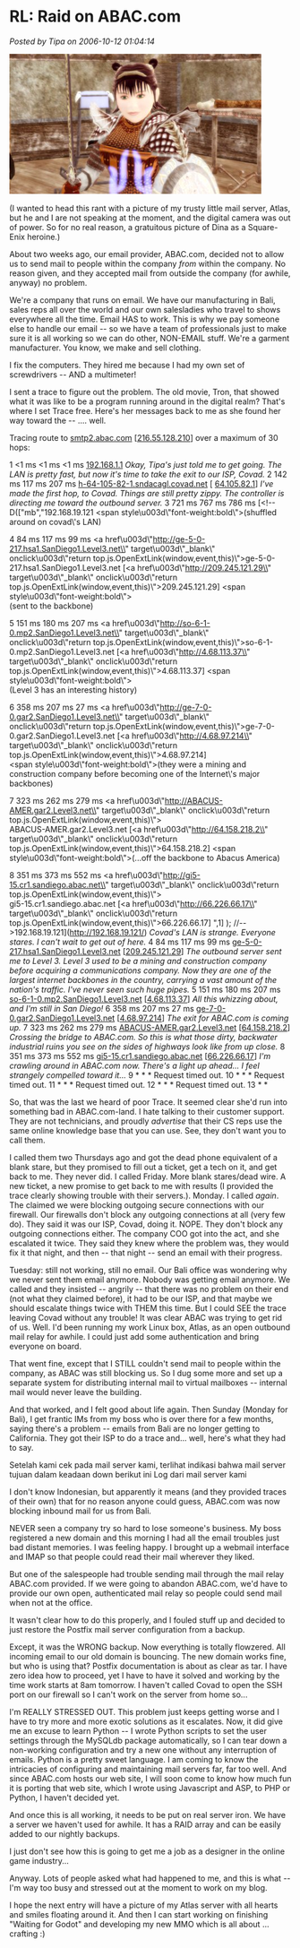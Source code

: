 # RL: Raid on ABAC.com

*Posted by Tipa on 2006-10-12 01:04:14*

![Dina en regalia](../uploads/2006/10/dina-moa2.jpg)

(I wanted to head this rant with a picture of my trusty little mail server, Atlas, but he and I are not speaking at the moment, and the digital camera was out of power. So for no real reason, a gratuitous picture of Dina as a Square-Enix heroine.)

About two weeks ago, our email provider, ABAC.com, decided not to allow us to send mail to people within the company *from* within the company. No reason given, and they accepted mail from outside the company (for awhile, anyway) no problem.

We're a company that runs on email. We have our manufacturing in Bali, sales reps all over the world and our own salesladies who travel to shows everywhere all the time. Email HAS to work. This is why we pay someone else to handle our email -- so we have a team of professionals just to make sure it is all working so we can do other, NON-EMAIL stuff. We're a garment manufacturer. You know, we make and sell clothing.

I fix the computers. They hired me because I had my own set of screwdrivers -- AND a multimeter!

I sent a trace to figure out the problem. The old movie, Tron, that showed what it was like to be a program running around in the digital realm? That's where I set Trace free. Here's her messages back to me as she found her way toward the -- .... well.

Tracing route to [smtp2.abac.com](http://smtp2.abac.com/) [[216.55.128.210](http://216.55.128.210/)] over a maximum of 30 hops:

1 <1 ms <1 ms <1 ms  [192.168.1.1](http://192.168.1.1/) *Okay, Tipa's just told me to get going. The LAN is pretty fast, but now it's time to take the exit to our ISP, Covad.* 
2 142 ms 117 ms 207 ms [h-64-105-82-1.sndacagl.covad.net](http://h-64-105-82-1.sndacagl.covad.net/) [ [64.105.82.1](http://64.105.82.1/)] *I've made the first hop, to Covad. Things are still pretty zippy. The controller is directing me toward the outbound server.*
3 721 ms 767 ms 786 ms [<!-- D(["mb","192.168.19.121</a> <span style\\u003d\\"font-weight:bold\\">(shuffled around on covad\\'s LAN)\
</span>

4 84 ms 117 ms 99 ms <a href\\u003d\\"http://ge-5-0-217.hsa1.SanDiego1.Level3.net\\" target\\u003d\\"\_blank\\" onclick\\u003d\\"return top.js.OpenExtLink(window,event,this)\\">ge-5-0-217.hsa1.SanDiego1<WBR>.Level3.net</a> [<a href\\u003d\\"http://209.245.121.29\\" target\\u003d\\"\_blank\\" onclick\\u003d\\"return top.js.OpenExtLink(window,event,this)\\">209.245.121.29</a>] <span style\\u003d\\"font-weight:bold\\">\
(sent to the backbone)</span>

5 151 ms 180 ms 207 ms <a href\\u003d\\"http://so-6-1-0.mp2.SanDiego1.Level3.net\\" target\\u003d\\"\_blank\\" onclick\\u003d\\"return top.js.OpenExtLink(window,event,this)\\">so-6-1-0.mp2.SanDiego1.Level3<WBR>.net</a> [<a href\\u003d\\"http://4.68.113.37\\" target\\u003d\\"\_blank\\" onclick\\u003d\\"return top.js.OpenExtLink(window,event,this)\\">4.68.113.37</a>] <span style\\u003d\\"font-weight:bold\\">\
(Level 3 has an interesting history)</span>

6 358 ms 207 ms 27 ms <a href\\u003d\\"http://ge-7-0-0.gar2.SanDiego1.Level3.net\\" target\\u003d\\"\_blank\\" onclick\\u003d\\"return top.js.OpenExtLink(window,event,this)\\">ge-7-0-0.gar2.SanDiego1.Level3<WBR>.net</a> [<a href\\u003d\\"http://4.68.97.214\\" target\\u003d\\"\_blank\\" onclick\\u003d\\"return top.js.OpenExtLink(window,event,this)\\">4.68.97.214</a>] \
<span style\\u003d\\"font-weight:bold\\">(they were a mining and construction company before becoming one of the Internet\\'s major backbones)</span>

7 323 ms 262 ms 279 ms <a href\\u003d\\"http://ABACUS-AMER.gar2.Level3.net\\" target\\u003d\\"\_blank\\" onclick\\u003d\\"return top.js.OpenExtLink(window,event,this)\\">\
ABACUS-AMER.gar2.Level3.net</a> [<a href\\u003d\\"http://64.158.218.2\\" target\\u003d\\"\_blank\\" onclick\\u003d\\"return top.js.OpenExtLink(window,event,this)\\">64.158.218.2</a>] <span style\\u003d\\"font-weight:bold\\">(...off the backbone to Abacus America)</span>

8 351 ms 373 ms 552 ms <a href\\u003d\\"http://gi5-15.cr1.sandiego.abac.net\\" target\\u003d\\"\_blank\\" onclick\\u003d\\"return top.js.OpenExtLink(window,event,this)\\">\
gi5-15.cr1.sandiego.abac.net</a> [<a href\\u003d\\"http://66.226.66.17\\" target\\u003d\\"\_blank\\" onclick\\u003d\\"return top.js.OpenExtLink(window,event,this)\\">66.226.66.17</a>] ",1] ); //-->192.168.19.121](http://192.168.19.121/) *Covad's LAN is strange. Everyone stares. I can't wait to get out of here.* 
4 84 ms 117 ms 99 ms [ge-5-0-217.hsa1.SanDiego1.Level3.net](http://ge-5-0-217.hsa1.sandiego1.level3.net/) [[209.245.121.29](http://209.245.121.29/)] *The outbound server sent me to Level 3. Level 3 used to be a mining and construction company before acquiring a communications company. Now they are one of the largest internet backbones in the country, carrying a vast amount of the nation's traffic. I've never seen such huge pipes.*
5 151 ms 180 ms 207 ms [so-6-1-0.mp2.SanDiego1.Level3.net](http://so-6-1-0.mp2.sandiego1.level3.net/) [[4.68.113.37](http://4.68.113.37/)] *All this whizzing about, and I'm still in San Diego!*
6 358 ms 207 ms 27 ms [ge-7-0-0.gar2.SanDiego1.Level3.net](http://ge-7-0-0.gar2.sandiego1.level3.net/) [[4.68.97.214](http://4.68.97.214/)] *The exit for ABAC.com is coming up.*
7 323 ms 262 ms 279 ms  [ABACUS-AMER.gar2.Level3.net](http://abacus-amer.gar2.level3.net/) [[64.158.218.2](http://64.158.218.2/)] *Crossing the bridge to ABAC.com. So this is what those dirty, backwater industrial ruins you see on the sides of highways look like from up close.*
8 351 ms 373 ms 552 ms  [gi5-15.cr1.sandiego.abac.net](http://gi5-15.cr1.sandiego.abac.net/) [[66.226.66.17](http://66.226.66.17/)] *I'm crawling around in ABAC.com now. There's a light up ahead... I feel strangely compelled toward it...* 
9 * * * Request timed out. 
10 * * * Request timed out.
11 * * * Request timed out.
12 * * * Request timed out.
13 * *

So, that was the last we heard of poor Trace. It seemed clear she'd run into something bad in ABAC.com-land. I hate talking to their customer support. They are not technicians, and proudly *advertise* that their CS reps use the same online knowledge base that you can use. See, they don't want you to call them.

I called them two Thursdays ago and got the dead phone equivalent of a blank stare, but they promised to fill out a ticket, get a tech on it, and get back to me. They never did. I called Friday. More blank stares/dead wire. A new ticket, a new promise to get back to me with results (I provided the trace clearly showing trouble with their servers.). Monday. I called *again*. The claimed we were blocking outgoing secure connections with our firewall. Our firewalls don't block any outgoing connections at all (very few do). They said it was our ISP, Covad, doing it. NOPE. They don't block any outgoing connections either. The company COO got into the act, and she escalated it twice. They said they knew where the problem was, they would fix it that night, and then -- that night -- send an email with their progress.

Tuesday: still not working, still no email. Our Bali office was wondering why we never sent them email anymore. Nobody was getting email anymore. We called and they insisted -- angrily -- that there was no problem on their end (not what they claimed before), it had to be our ISP, and that maybe we should escalate things twice with THEM this time.
But I could SEE the trace leaving Covad without any trouble! It was clear ABAC was trying to get rid of us. Well. I'd been running my work Linux box, Atlas, as an open outbound mail relay for awhile. I could just add some authentication and bring everyone on board.

That went fine, except that I STILL couldn't send mail to people within the company, as ABAC was still blocking us. So I dug some more and set up a separate system for distributing internal mail to virtual mailboxes -- internal mail would never leave the building.

And that worked, and I felt good about life again. Then Sunday (Monday for Bali), I get frantic IMs from my boss who is over there for a few months, saying there's a problem -- emails from Bali are no longer getting to California. They got their ISP to do a trace and... well, here's what they had to say.

> 
Setelah kami cek pada mail server kami,
terlihat indikasi bahwa mail server tujuan dalam keadaan down
berikut ini Log dari mail server kami



I don't know Indonesian, but apparently it means (and they provided traces of their own) that for no reason anyone could guess, ABAC.com was now blocking inbound mail for us from Bali.

NEVER seen a company try so hard to lose someone's business. My boss registered a new domain and this morning I had all the email troubles just bad distant memories. I was feeling happy. I brought up a webmail interface and IMAP so that people could read their mail wherever they liked.

But one of the salespeople had trouble sending mail through the mail relay ABAC.com provided. If we were going to abandon ABAC.com, we'd have to provide our own open, authenticated mail relay so people could send mail when not at the office.

It wasn't clear how to do this properly, and I fouled stuff up and decided to just restore the Postfix mail server configuration from a backup.

Except, it was the WRONG backup. Now everything is totally flowzered. All incoming email to our old domain is bouncing. The new domain works fine, but who is using that? Postfix documentation is about as clear as tar. I have zero idea how to proceed, yet I have to have it solved and working by the time work starts at 8am tomorrow. I haven't called Covad to open the SSH port on our firewall so I can't work on the server from home so...

I'm REALLY STRESSED OUT. This problem just keeps getting worse and I have to try more and more exotic solutions as it escalates. Now, it did give me an excuse to learn Python -- I wrote Python scripts to set the user settings through the MySQLdb package automatically, so I can tear down a non-working configuration and try a new one without any interruption of emails. Python is a pretty sweet language. I am coming to know the intricacies of configuring and maintaining mail servers far, far too well. And since ABAC.com hosts our web site, I will soon come to know how much fun it is porting that web site, which I wrote using Javascript and ASP, to PHP or Python, I haven't decided yet.

And once this is all working, it needs to be put on real server iron. We have a server we haven't used for awhile. It has a RAID array and can be easily added to our nightly backups.

I just don't see how this is going to get me a job as a designer in the online game industry...

Anyway. Lots of people asked what had happened to me, and this is what -- I'm way too busy and stressed out at the moment to work on my blog.

I hope the next entry will have a picture of my Atlas server with all hearts and smiles floating around it. And then I can start working on finishing "Waiting for Godot" and developing my new MMO which is all about ... crafting :)
